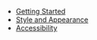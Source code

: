 * [Getting Started](pager/getting-started.md)
* [Style and Appearance](pager/style-and-appearance.md)
* [Accessibility](pager/accessibility.md)